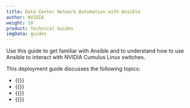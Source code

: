 ```yaml
---
title: Data Center Network Automation with Ansible
author: NVIDIA
weight: 10
product: Technical Guides
imgData: guides
---
```


Use this guide to get familiar with Ansible and to understand how to use Ansible to interact with NVIDIA Cumulus Linux switches.

This deployment guide discusses the following topics:

- {{<link url="Overview" text="Overview">}}
- {{<link url="Automation-with-Ansible" text="Automation with Ansible">}}
- {{<link url="Deploying-Ansible-Modules" text="Deploying Ansible Modules">}}
- {{<link url="Running-the-Playbooks" text="Running the Playbooks">}}
